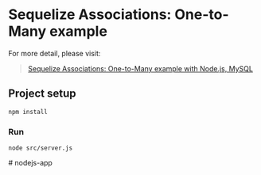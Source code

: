 # Sequelize Associations: One-to-Many example

For more detail, please visit:
> [Sequelize Associations: One-to-Many example with Node.js, MySQL](https://bezkoder.com/sequelize-associate-one-to-many/)

## Project setup
```
npm install
```

### Run
```
node src/server.js
```
#   n o d e j s - a p p  
 
